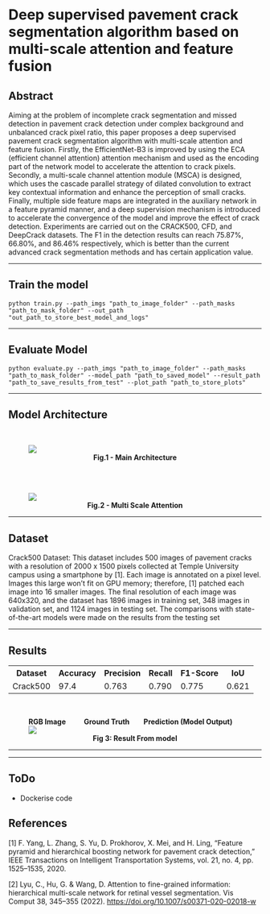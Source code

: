 # Deep supervised pavement crack segmentation algorithm based on multi-scale attention and feature fusion 

## Abstract
Aiming at the problem of incomplete crack segmentation and missed detection in 
pavement crack detection under complex background and unbalanced crack pixel ratio, this paper 
proposes a deep supervised pavement crack segmentation algorithm with multi-scale attention and 
feature fusion. Firstly, the EfficientNet-B3 is improved by using the ECA (efficient channel attention) 
attention mechanism and used as the encoding part of the network model to accelerate the attention to 
crack pixels. Secondly, a multi-scale channel attention module (MSCA) is designed, which uses the 
cascade parallel strategy of dilated convolution to extract key contextual information and enhance the 
perception of small cracks. Finally, multiple side feature maps are integrated in the auxiliary network 
in a feature pyramid manner, and a deep supervision mechanism is introduced to accelerate the 
convergence of the model and improve the effect of crack detection. Experiments are carried out on 
the CRACK500, CFD, and DeepCrack datasets. The F1 in the detection results can reach 75.87%, 
66.80%, and 86.46% respectively, which is better than the current advanced crack segmentation 
methods and has certain application value. 

<hr>

## Train the model
```commandline
python train.py --path_imgs "path_to_image_folder" --path_masks "path_to_mask_folder" --out_path "out_path_to_store_best_model_and_logs"
```

<hr>

## Evaluate Model
```commandline
python evaluate.py --path_imgs "path_to_image_folder" --path_masks "path_to_mask_folder" --model_path "path_to_saved_model" --result_path "path_to_save_results_from_test" --plot_path "path_to_store_plots"
```
<hr>

## Model Architecture
<br>
<figure>
<img src="assets/MainArchitecture.drawio Conf.png">
<figcaption align = "center"><b>Fig.1 - Main Architecture</b></figcaption>
</figure>
<br>
<br>
<figure>
<img src="assets/MultiScaleAttention.drawio.png">
<figcaption align = "center"><b>Fig.2 - Multi Scale Attention</b></figcaption>
</figure>
<hr>

## Dataset
Crack500 Dataset: This dataset includes 500 images of pavement cracks with
a resolution of 2000 x 1500 pixels collected at Temple University campus using a
smartphone by [1]. Each image is annotated on a pixel level. Images this large
won’t fit on GPU memory; therefore, [1] patched each image into 16 smaller
images. The final resolution of each image was 640x320, and the dataset has 1896
images in training set, 348 images in validation set, and 1124 images in testing
set. The comparisons with state-of-the-art models were made on the results from
the testing set

<hr>

## Results

<table>
    <th>Dataset</th>
    <th>Accuracy</th>
    <th>Precision</th>
    <th>Recall</th>
    <th>F1-Score</th>
    <th>IoU</th>
    <tr>
    <td>Crack500</td>
    <td>97.4</td>
    <td>0.763</td>
    <td>0.790</td>
    <td>0.775</td>
    <td>0.621</td>
    </tr>
</table>
<br>
<figure>
<figcaption><b>RGB Image</b>  &ensp;&ensp;&ensp;&ensp;  <b>Ground Truth</b>&ensp;&ensp;&ensp;&ensp;<b>Prediction (Model Output)</b></figcaption>

<img src="assets/result_imgs_crack500.drawio.png">
<figcaption align="center"><b>Fig 3: Result From model</b></figcaption>
</figure>
<hr>

<hr>

## ToDo
- Dockerise code

## References
[1] F. Yang, L. Zhang, S. Yu, D. Prokhorov, X. Mei, and H. Ling, “Feature pyramid and
hierarchical boosting network for pavement crack detection,” IEEE Transactions
on Intelligent Transportation Systems, vol. 21, no. 4, pp. 1525–1535, 2020.

[2] Lyu, C., Hu, G. & Wang, D. Attention to fine-grained information: hierarchical multi-scale network for retinal vessel segmentation. Vis Comput 38, 345–355 (2022). https://doi.org/10.1007/s00371-020-02018-w
